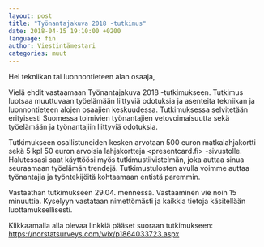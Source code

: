```yaml
---
layout: post
title: "Työnantajakuva 2018 -tutkimus"
date: 2018-04-15 19:10:00 +0200
language: fin
author: Viestintämestari
categories: muut
---
```

Hei tekniikan tai luonnontieteen alan osaaja,

Vielä ehdit vastaamaan Työnantajakuva 2018 -tutkimukseen. Tutkimus luotsaa muuttuvaan työelämään liittyviä odotuksia ja asenteita tekniikan ja luonnontieteen alojen osaajien keskuudessa. Tutkimuksessa selvitetään erityisesti Suomessa toimivien työnantajien vetovoimaisuutta sekä työelämään ja työnantajiin liittyviä odotuksia.

Tutkimukseen osallistuneiden kesken arvotaan 500 euron matkalahjakortti sekä 5 kpl 50 euron arvoisia lahjakortteja <presentcard.fi> -sivustolle. Halutessasi saat käyttöösi myös tutkimustiivistelmän, joka auttaa sinua seuraamaan työelämän trendejä. Tutkimustulosten avulla voimme auttaa työnantajia ja työntekijöitä kohtaamaan entistä paremmin.

Vastaathan tutkimukseen 29.04. mennessä. Vastaaminen vie noin 15 minuuttia. Kyselyyn vastataan nimettömästi ja kaikkia tietoja käsitellään luottamuksellisesti.

Klikkaamalla alla olevaa linkkiä pääset suoraan tutkimukseen:<br>
<https://norstatsurveys.com/wix/p1864033723.aspx>